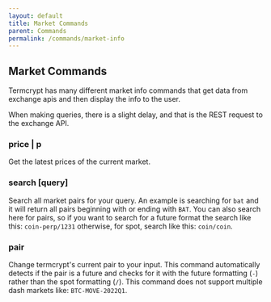 ```yaml
---
layout: default
title: Market Commands
parent: Commands
permalink: /commands/market-info
---
```


## Market Commands
Termcrypt has many different market info commands that get data from exchange apis and then display the info to the user.

When making queries, there is a slight delay, and that is the REST request to the exchange API.

### price | p
Get the latest prices of the current market.

### search [query]
Search all market pairs for your query. An example is searching for `bat` and it will return all pairs beginning with or ending with `BAT`. You can also search here for pairs, so if you want to search for a future format the search like this: `coin-perp/1231` otherwise, for spot, search like this: `coin/coin`.

### pair
Change termcrypt's current pair to your input. This command automatically detects if the pair is a future and checks for it with the future formatting (`-`) rather than the spot formatting (`/`). This command does not support multiple dash markets like: `BTC-MOVE-2022Q1`.
